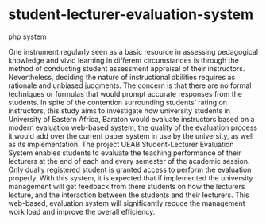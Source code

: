 # student-lecturer-evaluation-system
php system

One instrument regularly seen as a basic resource in assessing pedagogical knowledge and vivid learning in different circumstances is through the method of conducting student assessment appraisal of their instructors. Nevertheless, deciding the nature of instructional abilities requires as rationale and unbiased judgments. The concern is that there are no formal techniques or formulas that would prompt accurate responses from the students. In spite of the contention surrounding students’ rating on instructors, this study aims to investigate how university students in University of Eastern Africa, Baraton would evaluate instructors based on a modern evaluation web-based system, the quality of the evaluation process it would add over the current paper system in use by the university, as well as its implementation. 
The project UEAB Student-Lecturer Evaluation System enables students to evaluate the teaching performance of their lecturers at the end of each and every semester of the academic session. Only dually registered student is granted access to perform the evaluation properly. With this system, it is expected that if implemented the university management will get feedback from there students on how the lecturers lecture, and the interaction between the students and their lecturers. This web-based, evaluation system will significantly reduce the management work load and improve the overall efficiency.
